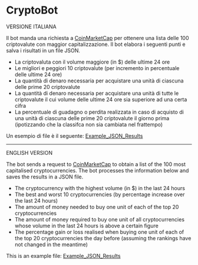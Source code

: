 # CryptoBot

VERSIONE ITALIANA

Il bot manda una richiesta a [CoinMarketCap](https://coinmarketcap.com/) per ottenere una lista delle 100 criptovalute con maggior capitalizzazione.
Il bot elabora i seguenti punti e salva i risultati in un file JSON.

- La criptovaluta con il volume maggiore (in $) delle ultime 24 ore
- Le migliori e peggiori 10 criptovalute (per incremento in percentuale delle ultime 24 ore)
- La quantità di denaro necessaria per acquistare una unità di ciascuna delle prime 20 criptovalute
- La quantità di denaro necessaria per acquistare una unità di tutte le criptovalute il cui volume delle ultime 24 ore sia superiore ad una certa cifra
- La percentuale di guadagno o perdita realizzata in caso di acquisto di una unità di ciascuna delle prime 20 criptovalute il giorno prima (ipotizzando che la classifca non sia cambiata nel frattempo)

Un esempio di file è il seguente:
[Example_JSON_Results](Example_JSON_Results)

----------------------------------------------------------------------------
ENGLISH VERSION

The bot sends a request to [CoinMarketCap](https://coinmarketcap.com/) to obtain a list of the 100 most capitalised cryptocurrencies.
The bot processes the information below and saves the results in a JSON file.

- The cryptocurrency with the highest volume (in $) in the last 24 hours
- The best and worst 10 cryptocurrencies (by percentage increase over the last 24 hours)
- The amount of money needed to buy one unit of each of the top 20 cryptocurrencies
- The amount of money required to buy one unit of all cryptocurrencies whose volume in the last 24 hours is above a certain figure
- The percentage gain or loss realised when buying one unit of each of the top 20 cryptocurrencies the day before (assuming the rankings have not changed in the meantime)

This is an example file:
[Example_JSON_Results](Example_JSON_Results)
